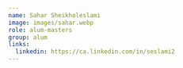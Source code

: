 ```yaml
---
name: Sahar Sheikholeslami
image: images/sahar.webp
role: alum-masters
group: alum
links:
  linkedin: https://ca.linkedin.com/in/seslami2
---
```

